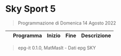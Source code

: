 # Sky Sport 5
> Programmazione di Domenica 14 Agosto 2022

||Programma|Inizio|Fine|Descrizione|
|---|---|---|---|---|



 > epg-it 0.1.0, MatMasIt - Dati epg SKY